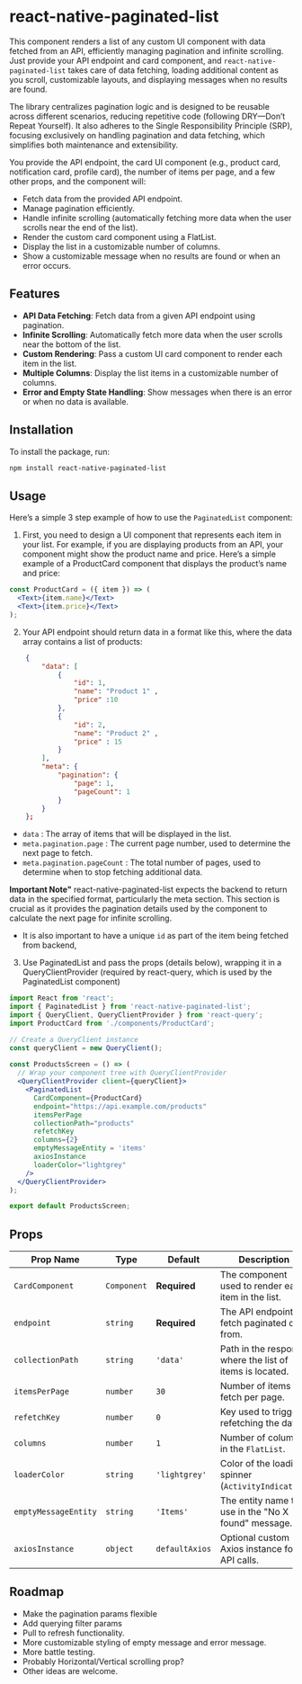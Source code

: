 # react-native-paginated-list

This component renders a list of any custom UI component with data fetched from an API, efficiently managing pagination and infinite scrolling. Just provide your API endpoint and card component, and `react-native-paginated-list` takes care of data fetching, loading additional content as you scroll, customizable layouts, and displaying messages when no results are found.
  
The library centralizes pagination logic and is designed to be reusable across different scenarios, reducing repetitive code (following DRY—Don’t Repeat Yourself). It also adheres to the Single Responsibility Principle (SRP), focusing exclusively on handling pagination and data fetching, which simplifies both maintenance and extensibility.

You provide the API endpoint, the card UI component (e.g., product card, notification card, profile card), the number of items per page, and a few other props, and the component will:

- Fetch data from the provided API endpoint.
- Manage pagination efficiently.
- Handle infinite scrolling (automatically fetching more data when the user scrolls near the end of the list).
- Render the custom card component using a FlatList.
- Display the list in a customizable number of columns.
- Show a customizable message when no results are found or when an error occurs.

## Features

- **API Data Fetching**: Fetch data from a given API endpoint using pagination.
- **Infinite Scrolling**: Automatically fetch more data when the user scrolls near the bottom of the list.
- **Custom Rendering**: Pass a custom UI card component to render each item in the list.
- **Multiple Columns**: Display the list items in a customizable number of columns.
- **Error and Empty State Handling**: Show messages when there is an error or when no data is available.
## Installation

To install the package, run:

```bash
npm install react-native-paginated-list
``` 
 
## Usage
Here’s a simple 3 step example of how to use the `PaginatedList` component:

1. First, you need to design a UI component that represents each item in your list. For example, if you are displaying products from an API, your component might show the product name and price.
Here’s a simple example of a ProductCard component that displays the product’s name and price:
 
```jsx
const ProductCard = ({ item }) => (
  <Text>{item.name}</Text>   
  <Text>{item.price}</Text>
);
```

2. Your API endpoint should return data in a format like this, where the data array contains a list of products:
 
```json
    {
        "data": [
            { 
                "id": 1, 
                "name": "Product 1" , 
                "price" :10  
            }, 
            { 
                "id": 2, 
                "name": "Product 2" , 
                "price" : 15  
            }
        ],
        "meta": {
            "pagination": {
                "page": 1,
                "pageCount": 1
            }
        }
    };
 ```   
- `data` : The array of items that will be displayed in the list. 
- `meta.pagination.page` : The current page number, used to determine the next page to fetch. 
- `meta.pagination.pageCount` : The total number of pages, used to determine when to stop fetching additional data.

**Important Note"** react-native-paginated-list expects the backend to return data in the specified format, particularly the meta section. This section is crucial as it provides the pagination details used by the component to calculate the next page for infinite scrolling.
- It is also important to have a unique `id` as part of the item being fetched from backend,

3. Use PaginatedList and pass the props (details below), wrapping it in a QueryClientProvider (required by react-query, which is used by the PaginatedList component)

```jsx
import React from 'react';
import { PaginatedList } from 'react-native-paginated-list';
import { QueryClient, QueryClientProvider } from 'react-query';
import ProductCard from './components/ProductCard';

// Create a QueryClient instance
const queryClient = new QueryClient();
  
const ProductsScreen = () => (
  // Wrap your component tree with QueryClientProvider
  <QueryClientProvider client={queryClient}>
    <PaginatedList
      CardComponent={ProductCard}
      endpoint="https://api.example.com/products"
      itemsPerPage  
      collectionPath="products"
      refetchKey
      columns={2}
      emptyMessageEntity = 'items' 
      axiosInstance
      loaderColor="lightgrey"
    />
  </QueryClientProvider>
);

export default ProductsScreen;
```

## Props 

| Prop Name            | Type              | Default     | Description |
|----------------------|-------------------|-------------|-------------|
| `CardComponent`       | `Component`       | **Required**| The component used to render each item in the list. |
| `endpoint`            | `string`          | **Required**| The API endpoint to fetch paginated data from. |
| `collectionPath`      | `string`          | `'data'`    | Path in the response where the list of items is located. |
| `itemsPerPage`        | `number`          | `30`        | Number of items to fetch per page. |
| `refetchKey`          | `number`          | `0`         | Key used to trigger refetching the data. |
| `columns`             | `number`          | `1`         | Number of columns in the `FlatList`. |
| `loaderColor`         | `string`          | `'lightgrey'` | Color of the loading spinner (`ActivityIndicator`). |
| `emptyMessageEntity`  | `string`          | `'Items'`   | The entity name to use in the "No X found" message. |
| `axiosInstance`       | `object`          | `defaultAxios` | Optional custom Axios instance for API calls. |

## Roadmap 

- Make the pagination params flexible 
- Add querying filter params 
- Pull to refresh functionality. 
- More customizable styling of empty message and error message.  
- More battle testing. 
- Probably Horizontal/Vertical scrolling prop? 
- Other ideas are welcome. 

